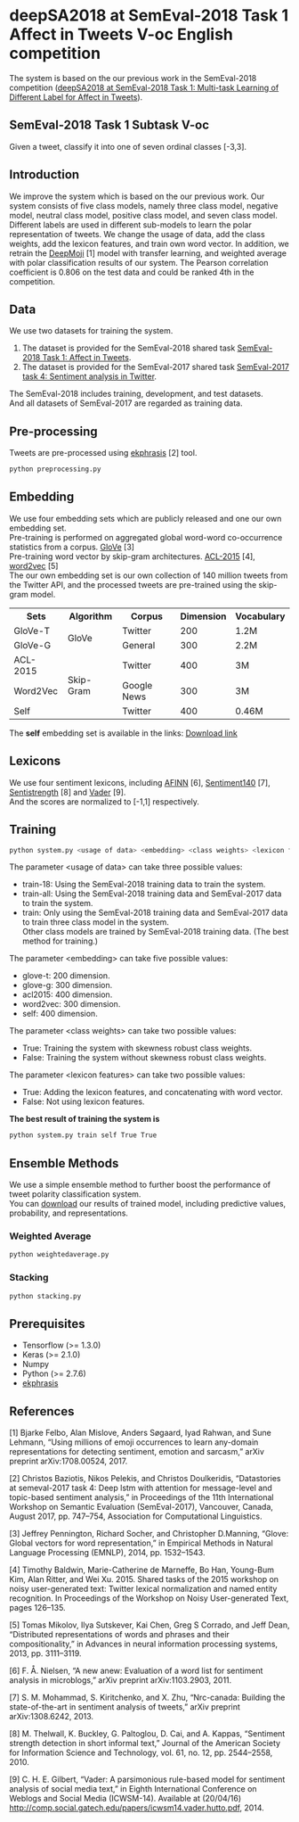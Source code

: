 # deepSA2018 at SemEval-2018 Task 1 Affect in Tweets V-oc English competition
The system is based on the our previous work in the SemEval-2018 competition ([deepSA2018 at SemEval-2018 Task 1: Multi-task Learning of Different Label for Affect in Tweets](http://aclweb.org/anthology/S18-1034)).

## SemEval-2018 Task 1 Subtask V-oc
Given a tweet, classify it into one of seven ordinal classes [-3,3].

## Introduction
We improve the system which is based on the our previous work.
Our system consists of five class models, namely three class model, negative model, neutral class model, positive class model, and seven class model.
Different labels are used in different sub-models to learn the polar representation of tweets.
We change the usage of data, add the class weights, add the lexicon features, and train own word vector.
In addition, we retrain the [DeepMoji](https://github.com/bfelbo/DeepMoji) [1] model with transfer learning, and weighted average with polar classification results of our system.
The Pearson correlation coefficient is 0.806 on the test data and could be ranked 4th in the competition.

## Data
We use two datasets for training the system.

1. The dataset is provided for the SemEval-2018 shared task [SemEval-2018 Task 1: Affect in Tweets](http://saifmohammad.com/WebDocs/semeval2018-task1.pdf).
2. The dataset is provided for the SemEval-2017 shared task [SemEval-2017 task 4: Sentiment analysis in Twitter](http://www.aclweb.org/anthology/S17-2088).

The SemEval-2018 includes training, development, and test datasets.<br>
And all datasets of SemEval-2017 are regarded as training data.

## Pre-processing
Tweets are pre-processed using [ekphrasis](https://github.com/cbaziotis/ekphrasis) [2] tool.
```bash
python preprocessing.py
```

## Embedding
We use four embedding sets which are publicly released and one our own embedding set.<br>
Pre-training is performed on aggregated global word-word co-occurrence statistics from a corpus. [GloVe](https://nlp.stanford.edu/projects/glove/) [3]<br>
Pre-training word vector by skip-gram architectures. [ACL-2015](https://www.fredericgodin.com/software/) [4], [word2vec](https://code.google.com/archive/p/word2vec/) [5]<br>
The our own embedding set is our own collection of 140 million tweets from the Twitter API, and the processed tweets are pre-trained using the skip-gram model.<br>

<table>
  <tr>
    <th>Sets</th><th>Algorithm</th><th>Corpus</th><th>Dimension</th><th>Vocabulary</th>
  </tr>
  <tr>
    <td>GloVe-T</td><td rowspan=2>GloVe</td><td>Twitter</td><td>200</td><td>1.2M</td>
  </tr>
   <tr>
    <td>GloVe-G</td><td>General</td><td>300</td><td>2.2M</td>
  </tr>
   <tr>
    <td>ACL-2015</td><td rowspan=3>Skip-Gram</td><td>Twitter</td><td>400</td><td>3M</td>
  </tr>
   <tr>
    <td>Word2Vec</td><td>Google News</td><td>300</td><td>3M</td>
  </tr>
   <tr>
    <td>Self</td><td>Twitter</td><td>400</td><td>0.46M</td>
  </tr>
</table>

The **self** embedding set is available in the links: [Download link](https://drive.google.com/file/d/15zgPiqPS2Zu1Y7jx9izyQeR11dv7K0cN/view?usp=sharing)

## Lexicons
We use four sentiment lexicons, including [AFINN](http://www2.imm.dtu.dk/pubdb/views/publication_details.php?id=6010) [6], [Sentiment140](https://github.com/okugami79/sentiment140) [7], [Sentistrength](http://sentistrength.wlv.ac.uk/) [8] and [Vader](https://github.com/cjhutto/vaderSentiment) [9].<br>
And the scores are normalized to [-1,1] respectively.

## Training
```bash
python system.py <usage of data> <embedding> <class weights> <lexicon features>
```
The parameter &lt;usage of data&gt; can take three possible values:
  * train-18: Using the SemEval-2018 training data to train the system.<br>
  * train-all: Using the SemEval-2018 training data and SemEval-2017 data to train the system.<br>
  * train: Only using the SemEval-2018 training data and SemEval-2017 data to train three class model in the system.<br> Other class models are trained by SemEval-2018 training data. (The best method for training.)
  
The parameter &lt;embedding&gt; can take five possible values:
  * glove-t: 200 dimension.
  * glove-g: 300 dimension.
  * acl2015: 400 dimension.
  * word2vec: 300 dimension.
  * self: 400 dimension.
  
The parameter &lt;class weights&gt; can take two possible values:
  * True: Training the system with skewness robust class weights.
  * False: Training the system without skewness robust class weights.
  
The parameter &lt;lexicon features&gt; can take two possible values:
  * True: Adding the lexicon features, and concatenating with word vector.
  * False: Not using lexicon features.
  
**The best result of training the system is**
```bash
python system.py train self True True
```
## Ensemble Methods
We use a simple ensemble method to further boost the performance of tweet polarity classification system.<br>
You can [download](https://drive.google.com/file/d/10cAf4h2EceYYed86lf8X3q9RpVS22ZDm/view?usp=sharing) our results of trained model, including predictive values, probability, and representations.
### Weighted Average
```bash
python weightedaverage.py
```

### Stacking
```bash
python stacking.py
```

## Prerequisites
* Tensorflow (>= 1.3.0)
* Keras (>= 2.1.0)
* Numpy
* Python (>= 2.7.6)
* [ekphrasis](https://github.com/cbaziotis/ekphrasis)

## References
[1] Bjarke Felbo, Alan Mislove, Anders Søgaard, Iyad Rahwan, and Sune Lehmann, “Using millions of emoji occurrences to learn any-domain representations for detecting sentiment, emotion and sarcasm,” arXiv preprint arXiv:1708.00524, 2017.

[2] Christos Baziotis, Nikos Pelekis, and Christos Doulkeridis, “Datastories at semeval-2017 task 4: Deep lstm with attention for message-level and topic-based sentiment analysis,” in Proceedings of the 11th International Workshop on Semantic Evaluation (SemEval-2017), Vancouver, Canada, August 2017, pp. 747–754, Association for Computational Linguistics.

[3] Jeffrey Pennington, Richard Socher, and Christopher D.Manning, “Glove: Global vectors for word representation,” in Empirical Methods in Natural Language Processing (EMNLP), 2014, pp. 1532–1543.

[4] Timothy Baldwin, Marie-Catherine de Marneffe, Bo Han, Young-Bum Kim, Alan Ritter, and Wei Xu. 2015. Shared tasks of the 2015 workshop on noisy user-generated text: Twitter lexical normalization and named entity recognition. In Proceedings of the Workshop on Noisy User-generated Text, pages 126–135.

[5] Tomas Mikolov, Ilya Sutskever, Kai Chen, Greg S Corrado, and Jeff Dean, “Distributed representations of words and phrases and their compositionality,” in Advances in neural information processing systems, 2013, pp. 3111–3119.

[6] F. &Aring;. Nielsen, “A new anew: Evaluation of a word list for sentiment analysis in microblogs,” arXiv preprint arXiv:1103.2903, 2011.

[7] S. M. Mohammad, S. Kiritchenko, and X. Zhu, “Nrc-canada: Building the state-of-the-art in sentiment analysis of tweets,” arXiv preprint arXiv:1308.6242, 2013.

[8] M. Thelwall, K. Buckley, G. Paltoglou, D. Cai, and A. Kappas, “Sentiment strength detection in short informal text,” Journal of the American Society for Information Science and Technology, vol. 61, no. 12, pp. 2544–2558, 2010.

[9] C. H. E. Gilbert, “Vader: A parsimonious rule-based model for sentiment analysis of social media text,” in Eighth International Conference on Weblogs and Social Media (ICWSM-14). Available at (20/04/16) http://comp.social.gatech.edu/papers/icwsm14.vader.hutto.pdf, 2014.
